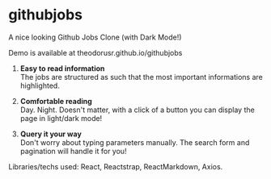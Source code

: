# githubjobs
A nice looking Github Jobs Clone (with Dark Mode!)

Demo is available at theodorusr.github.io/githubjobs

1. **Easy to read information**  
The jobs are structured as such that the most important informations are highlighted.

2. **Comfortable reading**  
Day. Night. Doesn't matter, with a click of a button you can display the page in light/dark mode!

3. **Query it your way**  
Don't worry about typing parameters manually. The search form and pagination will handle it for you!

Libraries/techs used: React, Reactstrap, ReactMarkdown, Axios.
